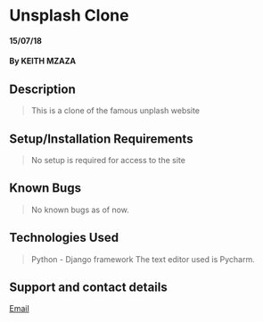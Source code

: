 # Unsplash Clone

#### 15/07/18

#### By KEITH MZAZA

## Description

> This is a clone of the famous unplash website

## Setup/Installation Requirements

> No setup is required for access to the site

## Known Bugs

> No known bugs as of now.

## Technologies Used

> Python - Django framework
> The text editor used is Pycharm.

## Support and contact details

[Email](mzazakeith@gmail.com)
